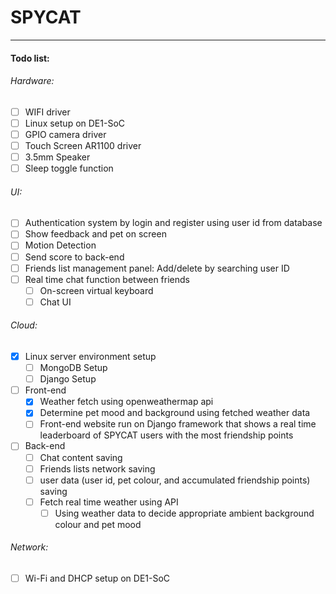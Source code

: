 # SPYCAT

------

#### Todo list:

###### Hardware:

- [ ] WIFI driver
- [ ] Linux setup on DE1-SoC
- [ ] GPIO camera driver
- [ ] Touch Screen AR1100 driver
- [ ] 3.5mm Speaker
- [ ] Sleep toggle function 

###### UI:

- [ ] Authentication system by login and register using user id from database
- [ ] Show feedback and pet on screen
- [ ] Motion Detection
- [ ] Send score to back-end
- [ ] Friends list management panel: Add/delete by searching user ID
- [ ] Real time chat function between friends
  - [ ] On-screen virtual keyboard
  - [ ] Chat UI

###### Cloud:

- [x] Linux server environment setup
  - [ ] MongoDB Setup
  - [ ] Django Setup
- [ ] Front-end
  - [x] Weather fetch using openweathermap api
  - [x] Determine pet mood and background using fetched weather data
  - [ ] Front-end website run on Django framework that shows a real time leaderboard of SPYCAT users with the most friendship points
- [ ] Back-end
  - [ ] Chat content saving
  - [ ] Friends lists network saving
  - [ ] user data (user id, pet colour, and accumulated friendship points) saving
  - [ ] Fetch real time weather using API
    - [ ] Using weather data to decide appropriate ambient background colour and pet mood

###### Network:

- [ ] Wi-Fi and DHCP setup on DE1-SoC
